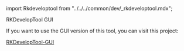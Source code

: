 import Rkdeveloptool from "../../../common/dev/\_rkdeveloptool.mdx";

<Rkdeveloptool />

RKDevelopTool GUI

If you want to use the GUI version of this tool, you can visit this project:

[RKDevelopTool-GUI](https://github.com/gahingwoo/RKDevelopTool-GUI)
